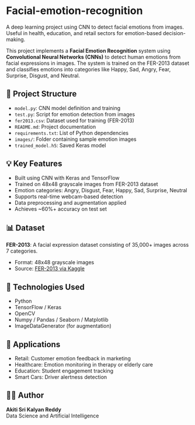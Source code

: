 # Facial-emotion-recognition
A deep learning project using CNN to detect facial emotions from images. Useful in health, education, and retail sectors for emotion-based decision-making.

This project implements a **Facial Emotion Recognition** system using **Convolutional Neural Networks (CNNs)** to detect human emotions from facial expressions in images. The system is trained on the FER-2013 dataset and classifies emotions into categories like Happy, Sad, Angry, Fear, Surprise, Disgust, and Neutral.

## 📁 Project Structure  
- `model.py`: CNN model definition and training  
- `test.py`: Script for emotion detection from images  
- `fer2013.csv`: Dataset used for training (FER-2013)  
- `README.md`: Project documentation  
- `requirements.txt`: List of Python dependencies  
- `images/`: Folder containing sample emotion images  
- `trained_model.h5`: Saved Keras model  

## 💡 Key Features  
- Built using CNN with Keras and TensorFlow  
- Trained on 48x48 grayscale images from FER-2013 dataset  
- Emotion categories: Angry, Disgust, Fear, Happy, Sad, Surprise, Neutral  
- Supports real-time webcam-based detection  
- Data preprocessing and augmentation applied  
- Achieves ~60%+ accuracy on test set  

## 📊 Dataset  
**FER-2013**: A facial expression dataset consisting of 35,000+ images across 7 categories.  
- Format: 48x48 grayscale images  
- Source: [FER-2013 via Kaggle](https://www.kaggle.com/datasets/msambare/fer2013)  

## 🧪 Technologies Used  
- Python  
- TensorFlow / Keras  
- OpenCV  
- Numpy / Pandas / Seaborn / Matplotlib  
- ImageDataGenerator (for augmentation)  

## 🧠 Applications  
- Retail: Customer emotion feedback in marketing  
- Healthcare: Emotion monitoring in therapy or elderly care  
- Education: Student engagement tracking  
- Smart Cars: Driver alertness detection  

## 👨‍💻 Author  
**Akiti Sri Kalyan Reddy**  
Data Science and Artificial Intelligence  
